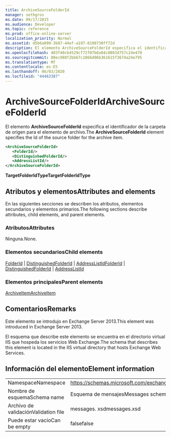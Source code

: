 ```yaml
---
title: ArchiveSourceFolderId
manager: sethgros
ms.date: 09/17/2015
ms.audience: Developer
ms.topic: reference
ms.prod: office-online-server
localization_priority: Normal
ms.assetid: d5b6a099-3b87-44ef-a197-8198730ff72d
description: El elemento ArchiveSourceFolderId especifica el identificador de la carpeta de origen para el elemento de archivo.
ms.openlocfilehash: 403f40cb4529cf72f07b8a04c0803d757c24e470
ms.sourcegitcommit: 88ec988f2bb67c1866d06b361615f3674a24e795
ms.translationtype: MT
ms.contentlocale: es-ES
ms.lasthandoff: 06/03/2020
ms.locfileid: "44463387"
---
```

# <a name="archivesourcefolderid"></a><span data-ttu-id="f5052-103">ArchiveSourceFolderId</span><span class="sxs-lookup"><span data-stu-id="f5052-103">ArchiveSourceFolderId</span></span>

<span data-ttu-id="f5052-104">El elemento **ArchiveSourceFolderId** especifica el identificador de la carpeta de origen para el elemento de archivo.</span><span class="sxs-lookup"><span data-stu-id="f5052-104">The **ArchiveSourceFolderId** element specifies the Id of the source folder for the archive item.</span></span> 
  
```XML
<ArchiveSourceFolderId>
   <FolderId/>
   <DistinguishedFolderId/>
   <AddressListId/>
</ArchiveSourceFolderId>
```

 <span data-ttu-id="f5052-105">**TargetFolderIdType**</span><span class="sxs-lookup"><span data-stu-id="f5052-105">**TargetFolderIdType**</span></span>
## <a name="attributes-and-elements"></a><span data-ttu-id="f5052-106">Atributos y elementos</span><span class="sxs-lookup"><span data-stu-id="f5052-106">Attributes and elements</span></span>

<span data-ttu-id="f5052-107">En las siguientes secciones se describen los atributos, elementos secundarios y elementos primarios.</span><span class="sxs-lookup"><span data-stu-id="f5052-107">The following sections describe attributes, child elements, and parent elements.</span></span>
  
### <a name="attributes"></a><span data-ttu-id="f5052-108">Atributos</span><span class="sxs-lookup"><span data-stu-id="f5052-108">Attributes</span></span>

<span data-ttu-id="f5052-109">Ninguna.</span><span class="sxs-lookup"><span data-stu-id="f5052-109">None.</span></span>
  
### <a name="child-elements"></a><span data-ttu-id="f5052-110">Elementos secundarios</span><span class="sxs-lookup"><span data-stu-id="f5052-110">Child elements</span></span>

<span data-ttu-id="f5052-111">[FolderId](folderid.md)  |  [DistinguishedFolderId](distinguishedfolderid.md)  |  [AddressListId](addresslistid.md)</span><span class="sxs-lookup"><span data-stu-id="f5052-111">[FolderId](folderid.md) | [DistinguishedFolderId](distinguishedfolderid.md) | [AddressListId](addresslistid.md)</span></span>
  
### <a name="parent-elements"></a><span data-ttu-id="f5052-112">Elementos principales</span><span class="sxs-lookup"><span data-stu-id="f5052-112">Parent elements</span></span>

[<span data-ttu-id="f5052-113">ArchiveItem</span><span class="sxs-lookup"><span data-stu-id="f5052-113">ArchiveItem</span></span>](archiveitem.md)
  
## <a name="remarks"></a><span data-ttu-id="f5052-114">Comentarios</span><span class="sxs-lookup"><span data-stu-id="f5052-114">Remarks</span></span>

<span data-ttu-id="f5052-115">Este elemento se introdujo en Exchange Server 2013.</span><span class="sxs-lookup"><span data-stu-id="f5052-115">This element was introduced in Exchange Server 2013.</span></span>
  
<span data-ttu-id="f5052-116">El esquema que describe este elemento se encuentra en el directorio virtual IIS que hospeda los servicios Web Exchange.</span><span class="sxs-lookup"><span data-stu-id="f5052-116">The schema that describes this element is located in the IIS virtual directory that hosts Exchange Web Services.</span></span>
  
## <a name="element-information"></a><span data-ttu-id="f5052-117">Información del elemento</span><span class="sxs-lookup"><span data-stu-id="f5052-117">Element information</span></span>

|||
|:-----|:-----|
|<span data-ttu-id="f5052-118">Namespace</span><span class="sxs-lookup"><span data-stu-id="f5052-118">Namespace</span></span>  <br/> |https://schemas.microsoft.com/exchange/services/2006/messages  <br/> |
|<span data-ttu-id="f5052-119">Nombre de esquema</span><span class="sxs-lookup"><span data-stu-id="f5052-119">Schema name</span></span>  <br/> |<span data-ttu-id="f5052-120">Esquema de mensajes</span><span class="sxs-lookup"><span data-stu-id="f5052-120">Messages schema</span></span>  <br/> |
|<span data-ttu-id="f5052-121">Archivo de validación</span><span class="sxs-lookup"><span data-stu-id="f5052-121">Validation file</span></span>  <br/> |<span data-ttu-id="f5052-122">messages. xsd</span><span class="sxs-lookup"><span data-stu-id="f5052-122">messages.xsd</span></span>  <br/> |
|<span data-ttu-id="f5052-123">Puede estar vacío</span><span class="sxs-lookup"><span data-stu-id="f5052-123">Can be empty</span></span>  <br/> |<span data-ttu-id="f5052-124">false</span><span class="sxs-lookup"><span data-stu-id="f5052-124">false</span></span>  <br/> |
   

